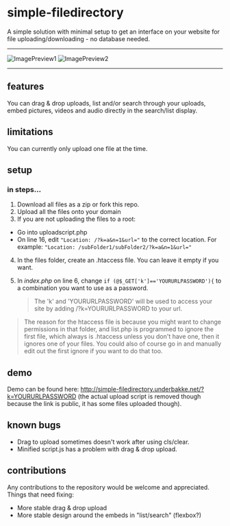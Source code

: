 # simple-filedirectory
A simple solution with minimal setup to get an interface on your website for file uploading/downloading - no database needed.
***
![ImagePreview1](http://i.imgur.com/HVEADcR.png "Image preview 1")
![ImagePreview2](http://i.imgur.com/o6bOoAT.png "Image preview 2")
***
## features
You can drag & drop uploads, list and/or search through your uploads, embed pictures, videos and audio directly in the search/list display.

## limitations
You can currently only upload one file at the time.

## setup
### in steps...
1. Download all files as a zip or fork this repo.
2. Upload all the files onto your domain
3. If you are not uploading the files to a root:
  * Go into uploadscript.php
  * On line 16, edit `"Location: /?k=a&n=1&url="` to the correct location. For example: `"Location: /subFolder1/subFolder2/?k=a&n=1&url="`
4. In the files folder, create an .htaccess file. You can leave it empty if you want.
5. In *index.php* on line 6, change `if (@$_GET['k']=='YOURURLPASSWORD'){` to a combination you want to use as a password.

    > The 'k' and 'YOURURLPASSWORD' will be used to access your site by adding /?k=YOURURLPASSWORD to your url.

> The reason for the htaccess file is because you might want to change permissions in that folder, and list.php is programmed to ignore the first file, which always is .htaccess unless you don't have one, then it ignores one of your files. You could also of course go in and manually edit out the first ignore if you want to do that too.

## demo
Demo can be found here: http://simple-filedirectory.underbakke.net/?k=YOURURLPASSWORD (the actual upload script is removed though because the link is public, it has some files uploaded though).

## known bugs
 * Drag to upload sometimes doesn't work after using cls/clear.
 * Minified script.js has a problem with drag & drop upload.

## contributions 
Any contributions to the repository would be welcome and appreciated. Things that need fixing:
* More stable drag & drop upload
* More stable design around the embeds in "list/search" (flexbox?)
